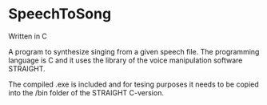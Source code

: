 # SpeechToSong
Written in C

A program to synthesize singing from a given speech file. The programming language is C and it uses the library of the voice manipulation software STRAIGHT.

The compiled .exe is included and for tesing purposes it needs to be copied into the /bin folder of the STRAIGHT C-version.
